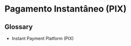 # Pagamento Instantâneo (PIX)

<!--
https://github.com/bacen/pix-api
-->

## Glossary

- Instant Payment Platform (PIX)
